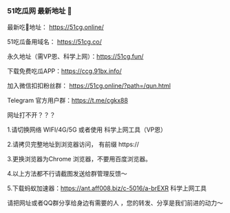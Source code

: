 ### 51吃瓜网 最新地址 👋

最新吃🍉地址： https://51cg.online/


51吃瓜备用域名： https://51cg.co/


永久地址（需VP恩、科学上网）：https://51cg.fun/



下载免费吃瓜APP：https://ccg.91bx.info/

加入微信扣扣粉丝群： https://51cg.online/?path=/qun.html

Telegram 官方用户群：https://t.me/cgkx88



网址打不开？？？

1.请切换网络 WIFI/4G/5G 或者使用 科学上网工具（VP恩）

2.请拷贝完整地址到浏览器访问， 有前缀 https:// 

3.更换浏览器为Chrome 浏览器，不要用百度浏览器。

4.以上方法都不行请截图发送给群管理反馈～

5.下载蚂蚁加速器：https://ant.aff008.biz/c-5016/a-brEXR 科学上网工具

请把网址或者QQ群分享给身边有需要的人 ，您的转发、分享是我们前进的动力～


<!--
**51chigua/51chigua** is a ✨ _special_ ✨ repository because its `README.md` (this file) appears on your GitHub profile.

Here are some ideas to get you started:

- 🔭 I’m currently working on ...
- 🌱 I’m currently learning ...
- 👯 I’m looking to collaborate on ...
- 🤔 I’m looking for help with ...
- 💬 Ask me about ...
- 📫 How to reach me: ...
- 😄 Pronouns: ...
- ⚡ Fun fact: ...
-->
